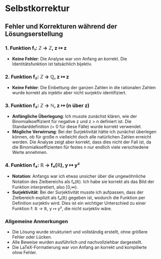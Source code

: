 # Selbstkorrektur

## Fehler und Korrekturen während der Lösungserstellung

### 1. Funktion f₁: ℤ → ℤ, z ↦ z
- **Keine Fehler**: Die Analyse war von Anfang an korrekt. Die Identitätsfunktion ist tatsächlich bijektiv.

### 2. Funktion f₂: ℤ → ℚ, z ↦ z
- **Keine Fehler**: Die Einbettung der ganzen Zahlen in die rationalen Zahlen wurde korrekt als injektiv aber nicht surjektiv identifiziert.

### 3. Funktion f₃: ℤ → ℕ, z ↦ (n über z)
- **Anfängliche Überlegung**: Ich musste zunächst klären, wie der Binomialkoeffizient für negative z und z > n definiert ist. Die Standarddefinition (= 0 für diese Fälle) wurde korrekt verwendet.
- **Mögliche Verwirrung**: Bei der Surjektivität hätte ich zunächst überlegen können, ob für große n vielleicht doch alle natürlichen Zahlen erreicht werden. Die Analyse zeigt aber korrekt, dass dies nicht der Fall ist, da die Binomialkoeffizienten für festes n nur endlich viele verschiedene Werte annehmen.

### 4. Funktion f₄: ℝ → f₄(ℝ), y ↦ y²
- **Notation**: Anfangs war ich etwas unsicher über die ungewöhnliche Notation des Zielbereichs als f₄(ℝ). Ich habe sie korrekt als das Bild der Funktion interpretiert, also [0,∞).
- **Surjektivität**: Bei der Surjektivität musste ich aufpassen, dass der Zielbereich explizit als f₄(ℝ) gegeben ist, wodurch die Funktion per Definition surjektiv wird. Dies ist ein wichtiger Unterschied zu einer Funktion f: ℝ → ℝ, y ↦ y², die nicht surjektiv wäre.

### Allgemeine Anmerkungen
- Die Lösung wurde strukturiert und vollständig erstellt, ohne größere Fehler oder Lücken.
- Alle Beweise wurden ausführlich und nachvollziehbar dargestellt.
- Die LaTeX-Formatierung war von Anfang an korrekt und kompilierte ohne Fehler.